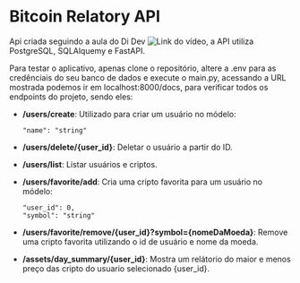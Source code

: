 # Bitcoin Relatory API

Api criada seguindo a aula do Di Dev ![Link do vídeo](https://www.youtube.com/watch?v=1CZZAhwqyco&t=6570s), a API utiliza PostgreSQL, SQLAlquemy e FastAPI.

Para testar o aplicativo, apenas clone o repositório, altere a .env para as credênciais do seu banco de dados e execute o main.py, acessando a URL mostrada podemos ir em localhost:8000/docs, para verificar todos os endpoints do projeto, sendo eles:

* **/users/create**: Utilizado para criar um usuário no módelo:
  `````
  "name": "string"

* **/users/delete/{user_id}**: Deletar o usuário a partir do ID.

* **/users/list**: Listar usuários e criptos.

* **/users/favorite/add**: Cria uma cripto favorita para um usuário no módelo:
  `````
  "user_id": 0,
  "symbol": "string"

* **/users/favorite/remove/{user_id}?symbol={nomeDaMoeda}**: Remove uma cripto favorita utilizando o id de usuário e nome da moeda.

* **/assets/day_summary/{user_id}**: Mostra um relátorio do maior e menos preço das cripto do usuario selecionado {user_id}.


